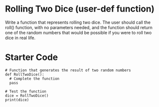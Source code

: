 # Rolling Two Dice (user-def function)

Write a function that represents rolling two dice. The user should call the roll() function, with no parameters needed, and the function should return one of the  random numbers that would be possible if you were to roll two dice in real life.

# Starter Code
```
# Function that generates the result of two random numbers
def RollTwoDice():
  # Complete the function
  pass

# Test the function
dice = RollTwoDice()
print(dice)
```
